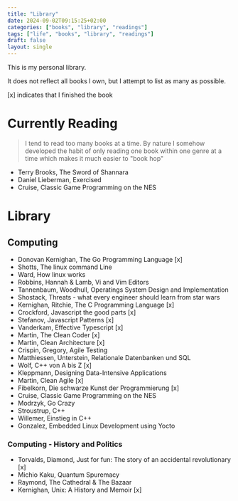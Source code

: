 ```yaml
---
title: "Library"
date: 2024-09-02T09:15:25+02:00
categories: ["books", "library", "readings"]
tags: ["life", "books", "library", "readings"]
draft: false
layout: single
---
```


This is my personal library.

It does not reflect all books I own, but I attempt to list as many as possible.

[x] indicates that I finished the book

# Currently Reading

> I tend to read too many books at a time. By nature I somehow developed the habit of only reading one book within one genre at a time which makes it much easier to "book hop"

- Terry Brooks, The Sword of Shannara
- Daniel Lieberman, Exercised
- Cruise, Classic Game Programming on the NES

# Library

## Computing

- Donovan Kernighan, The Go Programming Language [x]
- Shotts, The linux command Line
- Ward, How linux works
- Robbins, Hannah & Lamb, Vi and Vim Editors
- Tannenbaum, Woodhull, Operatings System Design and Implementation
- Shostack, Threats - what every engineer should learn from star wars
- Kernighan, Ritchie, The C Programming Language [x]
- Crockford, Javascript the good parts [x]
- Stefanov, Javascript Patterns [x]
- Vanderkam, Effective Typescript [x]
- Martin, The Clean Coder [x]
- Martin, Clean Architecture [x]
- Crispin, Gregory, Agile Testing
- Matthiessen, Unterstein, Relationale Datenbanken und SQL
- Wolf, C++ von A bis Z [x]
- Kleppmann, Designing Data-Intensive Applications
- Martin, Clean Agile [x]
- Fibelkorn, Die schwarze Kunst der Programmierung [x]
- Cruise, Classic Game Programming on the NES
- Modrzyk, Go Crazy
- Stroustrup, C++
- Willemer, Einstieg in C++
- Gonzalez, Embedded Linux Development using Yocto

### Computing - History and Politics

- Torvalds, Diamond, Just for fun: The story of an accidental revolutionary [x]
- Michio Kaku, Quantum Spuremacy
- Raymond, The Cathedral & The Bazaar
- Kernighan, Unix: A History and Memoir [x]
